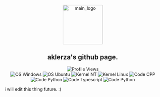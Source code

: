 <p align="center">
 <img width="128px" src="https://media3.giphy.com/media/UoLt6Tm8wlSnWGfSFs/giphy.gif?cid=790b76115bfad31e2672a30a291126bf9decfbf919123693&rid=giphy.gif&ct=s" align="center" alt="main_logo"/>
 <h2 align="center">aklerza's github page.</h2>
</p>

<p align="center">
    <img alt="Profile Views" src="https://komarev.com/ghpvc/?username=aklerza&color=blue"/>
    <br>
    <img alt="OS Windows" src="https://img.shields.io/badge/OS-Windows-red"/>
    <img alt="OS Ubuntu" src="https://img.shields.io/badge/OS-Ubuntu-red"/>
    <img alt="Kernel NT" src="https://img.shields.io/badge/Kernel-NT-orange"/>
    <img alt="Kernel Linux" src="https://img.shields.io/badge/Kernel-Linux-orange"/>
    <img alt="Code CPP" src="https://img.shields.io/badge/Code-C++-brightgreen"/>
    <img alt="Code Python" src="https://img.shields.io/badge/Code-Javascript-brightgreen"/>
    <img alt="Code Typescript" src="https://img.shields.io/badge/Code-Typescript-brightgreen"/>
    <img alt="Code Python" src="https://img.shields.io/badge/Code-Python-brightgreen"/>
</p>

i will edit this thing future. :)
